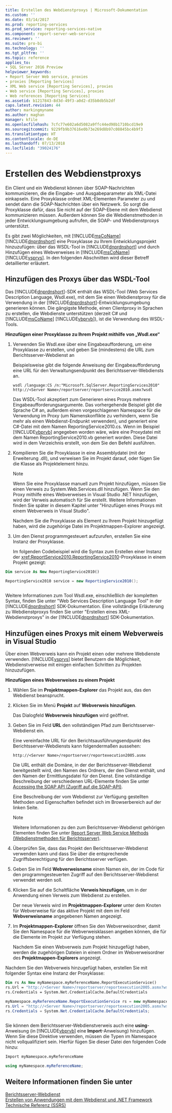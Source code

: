 ```yaml
---
title: Erstellen des Webdienstproxys | Microsoft-Dokumentation
ms.custom: ''
ms.date: 03/14/2017
ms.prod: reporting-services
ms.prod_service: reporting-services-native
ms.component: report-server-web-service
ms.reviewer: ''
ms.suite: pro-bi
ms.technology: ''
ms.tgt_pltfrm: ''
ms.topic: reference
applies_to:
- SQL Server 2016 Preview
helpviewer_keywords:
- Report Server Web service, proxies
- proxies [Reporting Services]
- XML Web service [Reporting Services], proxies
- Web service [Reporting Services], proxies
- Web references [Reporting Services]
ms.assetid: b1217843-8d3d-49f3-a0d2-d35b0db5b2df
caps.latest.revision: 44
author: markingmyname
ms.author: maghan
manager: kfile
ms.openlocfilehash: 7cfc77e602a6d5082a9ffc44ed98b1710bcd19e9
ms.sourcegitcommit: 9229fb9b37616e0b73e269d8b97c08845bc4b9f3
ms.translationtype: HT
ms.contentlocale: de-DE
ms.lasthandoff: 07/13/2018
ms.locfileid: "39024176"
---
```

# <a name="creating-the-web-service-proxy"></a>Erstellen des Webdienstproxys
  Ein Client und ein Webdienst können über SOAP-Nachrichten kommunizieren, die die Eingabe- und Ausgabeparameter als XML-Datei einkapseln. Eine Proxyklasse ordnet XML-Elementen Parameter zu und sendet dann die SOAP-Nachrichten über ein Netzwerk. So sorgt die Proxyklasse dafür, dass Sie nicht auf der SOAP-Ebene mit dem Webdienst kommunizieren müssen. Außerdem können Sie die Webdienstmethoden in jeder Entwicklungsumgebung aufrufen, die SOAP- und Webdienstproxys unterstützt.  
  
 Es gibt zwei Möglichkeiten, mit [!INCLUDE[msCoName](../../../includes/msconame-md.md)] [!INCLUDE[dnprdnshort](../../../includes/dnprdnshort-md.md)] eine Proxyklasse zu Ihrem Entwicklungsprojekt hinzuzufügen: über das WSDL-Tool in [!INCLUDE[dnprdnshort](../../../includes/dnprdnshort-md.md)] und durch Hinzufügen eines Webverweises in [!INCLUDE[msCoName](../../../includes/msconame-md.md)] [!INCLUDE[vsprvs](../../../includes/vsprvs-md.md)]. In den folgenden Abschnitten wird dieser Betreff detaillierter erläutert.  
  
## <a name="adding-the-proxy-using-the-wsdl-tool"></a>Hinzufügen des Proxys über das WSDL-Tool  
 Das [!INCLUDE[dnprdnshort](../../../includes/dnprdnshort-md.md)]-SDK enthält das WSDL-Tool (Web Services Description Language, Wsdl.exe), mit dem Sie einen Webdienstproxy für die Verwendung in der [!INCLUDE[dnprdnshort](../../../includes/dnprdnshort-md.md)]-Entwicklungsumgebung generieren können. Die gängigste Methode, einen Clientproxy in Sprachen zu erstellen, die Webdienste unterstützen (derzeit C# und [!INCLUDE[msCoName](../../../includes/msconame-md.md)] [!INCLUDE[vbprvb](../../../includes/vbprvb-md.md)]), ist die Verwendung des WSDL-Tools.  
  
 **Hinzufügen einer Proxyklasse zu Ihrem Projekt mithilfe von „Wsdl.exe“**  
  
1.  Verwenden Sie Wsdl.exe über eine Eingabeaufforderung, um eine Proxyklasse zu erstellen, und geben Sie (mindestens) die URL zum Berichtsserver-Webdienst an  
  
     Beispielsweise gibt die folgende Anweisung der Eingabeaufforderung eine URL für den Verwaltungsendpunkt des Berichtsserver-Webdiensts an.  
  
    ```  
    wsdl /language:CS /n:"Microsoft.SqlServer.ReportingServices2010" http://<Server Name>/reportserver/reportservice2010.asmx?wsdl  
    ```  
  
     Das WSDL-Tool akzeptiert zum Generieren eines Proxys mehrere Eingabeaufforderungsargumente. Das vorhergehende Beispiel gibt die Sprache C# an, außerdem einen vorgeschlagenen Namespace für die Verwendung im Proxy (um Namenskonflikte zu verhindern, wenn Sie mehr als einen Webdienst-Endpunkt verwenden), und generiert eine C#-Datei mit dem Namen ReportingService2010.cs. Wenn im Beispiel [!INCLUDE[vbprvb](../../../includes/vbprvb-md.md)] angegeben worden wäre, wäre eine Proxydatei mit dem Namen ReportingService2010.vb generiert worden. Diese Datei wird in dem Verzeichnis erstellt, von dem Sie den Befehl ausführen.  
  
2.  Kompilieren Sie die Proxyklasse in eine Assemblydatei (mit der Erweiterung .dll), und verweisen Sie im Projekt darauf, oder fügen Sie die Klasse als Projektelement hinzu.  
  
    > [!NOTE]  
    >  Wenn Sie eine Proxyklasse manuell zum Projekt hinzufügen, müssen Sie einen Verweis zu System.Web.Services.dll hinzufügen. Wenn Sie den Proxy mithilfe eines Webverweises in Visual Studio .NET hinzufügen, wird der Verweis automatisch für Sie erstellt. Weitere Informationen finden Sie später in diesem Kapitel unter "Hinzufügen eines Proxys mit einem Webverweis in Visual Studio".  
  
     Nachdem Sie die Proxyklasse als Element zu Ihrem Projekt hinzugefügt haben, wird die zugehörige Datei im Projektmappen-Explorer angezeigt.  
  
3.  Um den Dienst programmgesteuert aufzurufen, erstellen Sie eine Instanz der Proxyklasse.  
  
     Im folgenden Codebeispiel wird die Syntax zum Erstellen einer Instanz der <xref:ReportService2010.ReportingService2010>-Proxyklasse in einem Projekt gezeigt:  
  
```vb  
Dim service As New ReportingService2010()  
```  
  
```csharp  
ReportingService2010 service = new ReportingService2010();  
  
```  
  
 Weitere Informationen zum Tool Wsdl.exe, einschließlich der kompletten Syntax, finden Sie unter "Web Services Description Language Tool" in der [!INCLUDE[dnprdnshort](../../../includes/dnprdnshort-md.md)] SDK-Dokumentation. Eine vollständige Erläuterung zu Webdienstproxys finden Sie unter "Erstellen eines XML-Webdienstproxys" in der [!INCLUDE[dnprdnshort](../../../includes/dnprdnshort-md.md)] SDK-Dokumentation.  
  
## <a name="adding-the-proxy-using-a-web-reference-in-visual-studio"></a>Hinzufügen eines Proxys mit einem Webverweis in Visual Studio  
 Über einen Webverweis kann ein Projekt einen oder mehrere Webdienste verwenden. [!INCLUDE[vsprvs](../../../includes/vsprvs-md.md)] bietet Benutzern die Möglichkeit, Webdienstverweise mit einigen einfachen Schritten zu Projekten hinzuzufügen.  
  
 **Hinzufügen eines Webverweises zu einem Projekt**  
  
1.  Wählen Sie im **Projektmappen-Explorer** das Projekt aus, das den Webdienst beansprucht.  
  
2.  Klicken Sie im Menü **Projekt** auf **Webverweis hinzufügen**.  
  
     Das Dialogfeld **Webverweis hinzufügen** wird geöffnet.  
  
3.  Geben Sie im Feld **URL** den vollständigen Pfad zum Berichtsserver-Webdienst ein.  
  
     Eine vereinfachte URL für den Berichtsausführungsendpunkt des Berichtsserver-Webdiensts kann folgendermaßen aussehen:  
  
    ```  
    http://<Server Name>/reportserver/reportexecution2005.asmx  
    ```  
  
     Die URL enthält die Domäne, in der der Berichtsserver-Webdienst bereitgestellt wird, den Namen des Ordners, der den Dienst enthält, und den Namen der Ermittlungsdatei für den Dienst. Eine vollständige Beschreibung der verschiedenen URL-Elemente finden Sie unter [Accessing the SOAP API (Zugriff auf die SOAP-API)](../../../reporting-services/report-server-web-service/accessing-the-soap-api.md).  
  
     Eine Beschreibung der vom Webdienst zur Verfügung gestellten Methoden und Eigenschaften befindet sich im Browserbereich auf der linken Seite.  
  
    > [!NOTE]  
    >  Weitere Informationen zu den zum Berichtsserver-Webdienst gehörigen Elementen finden Sie unter [Report Server Web Service Methods (Webdienstmethoden für Berichtsserver)](../../../reporting-services/report-server-web-service/methods/report-server-web-service-methods.md).  
  
4.  Überprüfen Sie, dass das Projekt den Berichtsserver-Webdienst verwenden kann und dass Sie über die entsprechende Zugriffsberechtigung für den Berichtsserver verfügen.  
  
5.  Geben Sie im Feld **Webverweisname** einen Namen ein, der im Code für den programmgesteuerten Zugriff auf den Berichtsserver-Webdienst verwendet werden soll.  
  
6.  Klicken Sie auf die Schaltfläche **Verweis hinzufügen**, um in der Anwendung einen Verweis zum Webdienst zu erstellen.  
  
     Der neue Verweis wird im **Projektmappen-Explorer** unter dem Knoten für Webverweise für das aktive Projekt mit dem im Feld **Webverweisname** angegebenen Namen angezeigt.  
  
7.  Im **Projektmappen-Explorer** öffnen Sie den Webverweisordner, damit Sie den Namespace für die Webverweisklassen angeben können, die für die Elemente im Projekt zur Verfügung stehen.  
  
     Nachdem Sie einen Webverweis zum Projekt hinzugefügt haben, werden die zugehörigen Dateien in einem Ordner im Webverweisordner des **Projektmappen-Explorers** angezeigt.  
  
 Nachdem Sie den Webverweis hinzugefügt haben, erstellen Sie mit folgender Syntax eine Instanz der Proxyklasse:  
  
```vb  
Dim rs As New myNamespace.myReferenceName.ReportExecutionService()  
rs.Url = "http://<Server Name>/reportserver/reportexecution2005.asmx?wsdl"  
rs.Credentials = System.Net.CredentialCache.DefaultCredentials  
```  
  
```csharp  
myNamespace.myReferenceName.ReportExecutionService rs = new myNamespace.myReferenceName.ReportExecutionService();  
rs.Url = "http://<Server Name>/reportserver/reportexecution2005.asmx?wsdl";  
rs.Credentials = System.Net.CredentialCache.DefaultCredentials;  
  
```  
  
 Sie können dem Berichtsserver-Webdienstverweis auch eine **using**-Anweisung (in [!INCLUDE[vbprvb](../../../includes/vbprvb-md.md)] eine **Import**-Anweisung) hinzufügen. Wenn Sie diese Direktive verwenden, müssen die Typen im Namespace nicht vollqualifiziert sein. Hierfür fügen Sie dieser Datei den folgenden Code hinzu:  
  
```vb  
Import myNamespace.myReferenceName  
```  
  
```csharp  
using myNamespace.myReferenceName;  
```  
  
## <a name="see-also"></a>Weitere Informationen finden Sie unter  
 [Berichtsserver-Webdienst](../../../reporting-services/report-server-web-service/report-server-web-service.md)   
 [Erstellen von Anwendungen mit dem Webdienst und .NET Framework](../../../reporting-services/report-server-web-service/net-framework/building-applications-using-the-web-service-and-the-net-framework.md)   
 [Technische Referenz (SSRS)](../../../reporting-services/technical-reference-ssrs.md)  
  
  
